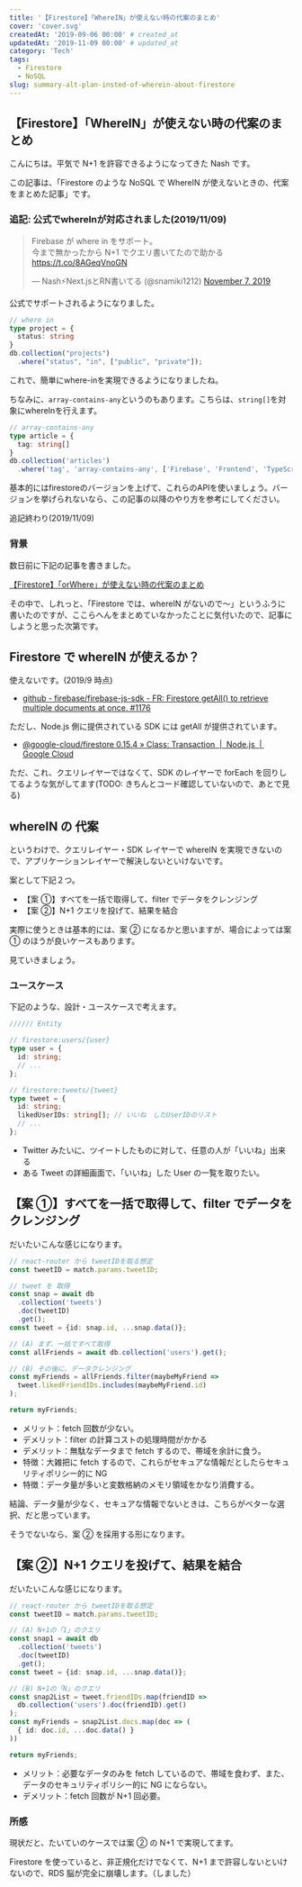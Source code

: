 ```yaml
---
title: '【Firestore】「WhereIN」が使えない時の代案のまとめ'
cover: 'cover.svg'
createdAt: '2019-09-06 00:00' # created_at
updatedAt: '2019-11-09 00:00' # updated_at
category: 'Tech'
tags:
  - Firestore
  - NoSQL
slug: summary-alt-plan-insted-of-wherein-about-firestore
---
```


## 【Firestore】「WhereIN」が使えない時の代案のまとめ

こんにちは。平気で N+1 を許容できるようになってきた Nash です。

この記事は、「Firestore のような NoSQL で WhereIN が使えないときの、代案をまとめた記事」です。

### 追記: 公式でwhereInが対応されました(2019/11/09)
<!-- Twitter -->
<blockquote class="twitter-tweet"><p lang="ja" dir="ltr">Firebase が where in をサポート。<br>今まで無かったから N+1 でクエリ書いてたので助かる <a href="https://t.co/8AGeqVnoGN">https://t.co/8AGeqVnoGN</a></p>&mdash; Nash⚡️Next.jsとRN書いてる (@snamiki1212) <a href="https://twitter.com/snamiki1212/status/1192589159501721600?ref_src=twsrc%5Etfw">November 7, 2019</a></blockquote> <script async src="https://platform.twitter.com/widgets.js" charset="utf-8"></script>

公式でサポートされるようになりました。

```typescript
// where in
type project = {
  status: string
}
db.collection("projects")
  .where("status", "in", ["public", "private"]);
```

これで、簡単にwhere-inを実現できるようになりましたね。

ちなみに、`array-contains-any`というのもあります。こちらは、`string[]`を対象にwhereInを行えます。

```typescript
// array-contains-any
type article = {
  tag: string[]
}
db.collection('articles')
  .where('tag', 'array-contains-any', ['Firebase', 'Frontend', 'TypeScript'])
```

基本的にはfirestoreのバージョンを上げて、これらのAPIを使いましょう。バージョンを挙げられないなら、この記事の以降のやり方を参考にしてください。

追記終わり(2019/11/09)

### 背景

数日前に下記の記事を書きました。

[【Firestore】「orWhere」が使えない時の代案のまとめ](./summary-alt-plan-insted-of-orwhere-about-firestore)

その中で、しれっと、「Firestore では、whereIN がないので〜」というふうに書いたのですが、ここらへんをまとめていなかったことに気付いたので、記事にしようと思った次第です。

## Firestore で whereIN が使えるか？

使えないです。(2019/9 時点)

- [github - firebase/firebase-js-sdk - FR: Firestore getAll() to retrieve multiple documents at once. #1176](https://github.com/firebase/firebase-js-sdk/issues/1176)

ただし、Node.js 側に提供されている SDK には getAll が提供されています。

- [@google-cloud/firestore 0.15.4 » Class: Transaction  |  Node.js  |  Google Cloud](https://github.com/firebase/firebase-js-sdk/issues/1176)

ただ、これ、クエリレイヤーではなくて、SDK のレイヤーで forEach を回りしてるような気がしてます(TODO: きちんとコード確認していないので、あとで見る)

## whereIN の 代案

というわけで、クエリレイヤー・SDK レイヤーで whereIN を実現できないので、アプリケーションレイヤーで解決しないといけないです。

案として下記２つ。

- 【案 ①】すべてを一括で取得して、filter でデータをクレンジング
- 【案 ②】N+1 クエリを投げて、結果を結合

実際に使うときは基本的には、案 ② になるかと思いますが、場合によっては案 ① のほうが良いケースもあります。

見ていきましょう。

### ユースケース

下記のような、設計・ユースケースで考えます。

```ts
////// Entity

// firestore:users/{user}
type user = {
  id: string;
  // ...
};

// firestore:tweets/{tweet}
type tweet = {
  id: string;
  likedUserIDs: string[]; // いいね　したUserIDのリスト
  // ...
};
```

- Twitter みたいに、ツイートしたものに対して、任意の人が「いいね」出来る
- ある Tweet の詳細画面で、「いいね」した User の一覧を取りたい。

## 【案 ①】すべてを一括で取得して、filter でデータをクレンジング

だいたいこんな感じになります。

```ts
// react-router から tweetIDを取る想定
const tweetID = match.params.tweetID;

// tweet を 取得
const snap = await db
  .collection('tweets')
  .doc(tweetID)
  .get();
const tweet = {id: snap.id, ...snap.data()};

// (A) まず、一括ですべて取得
const allFriends = await db.collection('users').get();

// (B) その後に、データクレンジング
const myFriends = allFriends.filter(maybeMyFriend =>
  tweet.likedFriendIDs.includes(maybeMyFriend.id)
);

return myFriends;
```

- メリット：fetch 回数が少ない。
- デメリット：filter の計算コストの処理時間がかかる
- デメリット：無駄なデータまで fetch するので、帯域を余計に食う。
- 特徴：大雑把に fetch するので、これらがセキュアな情報だとしたらセキュリティポリシー的に NG
- 特徴：データ量が多いと変数格納のメモリ領域をかなり消費する。

結論、データ量が少なく、セキュアな情報でないときは、こちらがベターな選択、だと思っています。

そうでないなら、案 ② を採用する形になります。

## 【案 ②】N+1 クエリを投げて、結果を結合

だいたいこんな感じになります。

```ts
// react-router から tweetIDを取る想定
const tweetID = match.params.tweetID;

// (A) N+1の「1」のクエリ
const snap1 = await db
  .collection('tweets')
  .doc(tweetID)
  .get();
const tweet = {id: snap.id, ...snap.data()};

// (B) N+1の「N」のクエリ
const snap2List = tweet.friendIDs.map(friendID =>
  db.collection('users').doc(friendID).get()
);
const myFriends = snap2List.docs.map(doc => (
  { id: doc.id, ...doc.data() }
))

return myFriends;
```

- メリット：必要なデータのみを fetch しているので、帯域を食わず、また、データのセキュリティポリシー的に NG にならない。
- デメリット：fetch 回数が N+1 回必要。

### 所感

現状だと、たいていのケースでは案 ② の N+1 で実現してます。

Firestore を使っていると、非正規化だけでなくて、N+1 まで許容しないといけないので、RDS 脳が完全に崩壊します。（しました）
